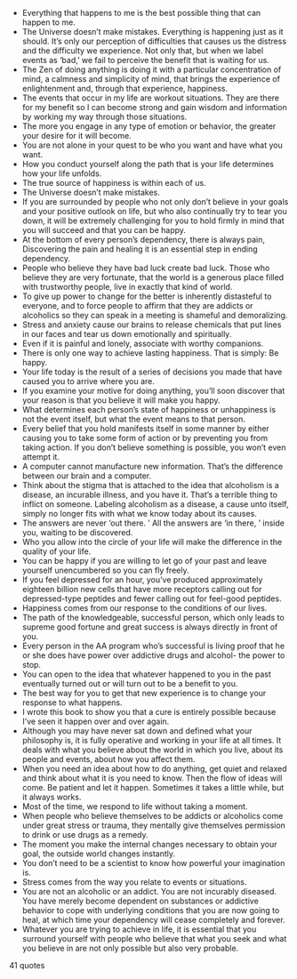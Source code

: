  - Everything that happens to me is the best possible thing that can happen to me.
 - The Universe doesn’t make mistakes. Everything is happening just as it should. It’s only our perception of difficulties that causes us the distress and the difficulty we experience. Not only that, but when we label events as ‘bad,’ we fail to perceive the benefit that is waiting for us.
 - The Zen of doing anything is doing it with a particular concentration of mind, a calmness and simplicity of mind, that brings the experience of enlightenment and, through that experience, happiness.
 - The events that occur in my life are workout situations. They are there for my benefit so I can become strong and gain wisdom and information by working my way through those situations.
 - The more you engage in any type of emotion or behavior, the greater your desire for it will become.
 - You are not alone in your quest to be who you want and have what you want.
 - How you conduct yourself along the path that is your life determines how your life unfolds.
 - The true source of happiness is within each of us.
 - The Universe doesn’t make mistakes.
 - If you are surrounded by people who not only don’t believe in your goals and your positive outlook on life, but who also continually try to tear you down, it will be extremely challenging for you to hold firmly in mind that you will succeed and that you can be happy.
 - At the bottom of every person’s dependency, there is always pain, Discovering the pain and healing it is an essential step in ending dependency.
 - People who believe they have bad luck create bad luck. Those who believe they are very fortunate, that the world is a generous place filled with trustworthy people, live in exactly that kind of world.
 - To give up power to change for the better is inherently distasteful to everyone, and to force people to affirm that they are addicts or alcoholics so they can speak in a meeting is shameful and demoralizing.
 - Stress and anxiety cause our brains to release chemicals that put lines in our faces and tear us down emotionally and spiritually.
 - Even if it is painful and lonely, associate with worthy companions.
 - There is only one way to achieve lasting happiness. That is simply: Be happy.
 - Your life today is the result of a series of decisions you made that have caused you to arrive where you are.
 - If you examine your motive for doing anything, you’ll soon discover that your reason is that you believe it will make you happy.
 - What determines each person’s state of happiness or unhappiness is not the event itself, but what the event means to that person.
 - Every belief that you hold manifests itself in some manner by either causing you to take some form of action or by preventing you from taking action. If you don’t believe something is possible, you won’t even attempt it.
 - A computer cannot manufacture new information. That’s the difference between our brain and a computer.
 - Think about the stigma that is attached to the idea that alcoholism is a disease, an incurable illness, and you have it. That’s a terrible thing to inflict on someone. Labeling alcoholism as a disease, a cause unto itself, simply no longer fits with what we know today about its causes.
 - The answers are never ‘out there. ’ All the answers are ‘in there, ’ inside you, waiting to be discovered.
 - Who you allow into the circle of your life will make the difference in the quality of your life.
 - You can be happy if you are willing to let go of your past and leave yourself unencumbered so you can fly freely.
 - If you feel depressed for an hour, you’ve produced approximately eighteen billion new cells that have more receptors calling out for depressed-type peptides and fewer calling out for feel-good peptides.
 - Happiness comes from our response to the conditions of our lives.
 - The path of the knowledgeable, successful person, which only leads to supreme good fortune and great success is always directly in front of you.
 - Every person in the AA program who’s successful is living proof that he or she does have power over addictive drugs and alcohol- the power to stop.
 - You can open to the idea that whatever happened to you in the past eventually turned out or will turn out to be a benefit to you.
 - The best way for you to get that new experience is to change your response to what happens.
 - I wrote this book to show you that a cure is entirely possible because I’ve seen it happen over and over again.
 - Although you may have never sat down and defined what your philosophy is, it is fully operative and working in your life at all times. It deals with what you believe about the world in which you live, about its people and events, about how you affect them.
 - When you need an idea about how to do anything, get quiet and relaxed and think about what it is you need to know. Then the flow of ideas will come. Be patient and let it happen. Sometimes it takes a little while, but it always works.
 - Most of the time, we respond to life without taking a moment.
 - When people who believe themselves to be addicts or alcoholics come under great stress or trauma, they mentally give themselves permission to drink or use drugs as a remedy.
 - The moment you make the internal changes necessary to obtain your goal, the outside world changes instantly.
 - You don’t need to be a scientist to know how powerful your imagination is.
 - Stress comes from the way you relate to events or situations.
 - You are not an alcoholic or an addict. You are not incurably diseased. You have merely become dependent on substances or addictive behavior to cope with underlying conditions that you are now going to heal, at which time your dependency will cease completely and forever.
 - Whatever you are trying to achieve in life, it is essential that you surround yourself with people who believe that what you seek and what you believe in are not only possible but also very probable.

41 quotes